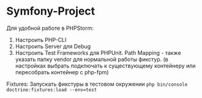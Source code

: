 # Symfony-Project
Для удобной работе в PHPStorm:
1. Настроить PHP-CLI
2. Настроить Server для Debug
3. Настроить Test Frameworks для PHPUnit. Path Mapping - также указать папку vendor для нормальной работы фикстур.
(в настройках выбрать подключать к существующему контейнеру или пересобрать контейнер с php-fpm) 

Fixtures: 
Запускать фикстуры в тестовом окружении
`php bin/console doctrine:fixtures:load --env=test`
